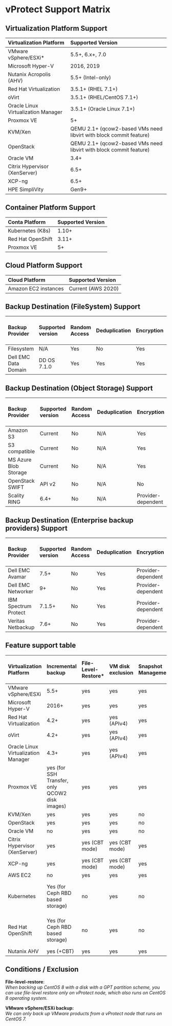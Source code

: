 # vProtect Support Matrix

## Virtualization Platform Support

| Virtualization Platform | Supported Version |
| :--- | :--- |
| VMware vSphere/ESXi\* | 5.5+, 6.x+, 7.0 |
| Microsoft Hyper-V | 2016, 2019 |
| Nutanix Acropolis \(AHV\) | 5.5+ \(Intel-only\) |
| Red Hat Virtualization | 3.5.1+ \(RHEL 7.1+\) |
| oVirt | 3.5.1+ \(RHEL/CentOS 7.1+\) |
| Oracle Linux Virtualization Manager | 3.5.1+ \(Oracle Linux 7.1+\) |
| Proxmox VE | 5+ |
| KVM/Xen | QEMU 2.1+ \(qcow2-based VMs need libvirt with block commit feature\) |
| OpenStack | QEMU 2.1+ \(qcow2-based VMs need libvirt with block commit feature\) |
| Oracle VM | 3.4+ |
| Citrix Hypervisor \(XenServer\) | 6.5+ |
| XCP-ng | 6.5+ |
| HPE SimpliVity | Gen9+ |

## Container Platform Support

| Conta Platform | Supported Version |
| :--- | :--- |
| Kubernetes \(K8s\) | 1.10+ |
| Red Hat OpenShift | 3.11+ |
| Proxmox VE | 5+ |

## Cloud Platform Support

| Cloud Platform | Supported Version |
| :--- | :--- |
| Amazon EC2 instances | Current \(AWS 2020\) |

## Backup Destination \(FileSystem\) Support

| Backup  Provider | Supported version | Random Access | Deduplication | Encryption | pre/post   access command execution |
| :--- | :--- | :--- | :--- | :--- | :--- |
| Filesystem | N/A | Yes | No | Yes | Yes |
| Dell EMC Data Domain | DD OS 7.1.0 | Yes | Yes | Yes | Yes |

## Backup Destination \(Object Storage\) Support

| Backup  Provider | Supported version | Random Access | Deduplication | Encryption | pre/post   access command execution |
| :--- | :--- | :--- | :--- | :--- | :--- |
| Amazon S3 | Current | No | N/A | Yes | Yes |
| S3 compatible | Current | No | N/A | Yes | Yes |
| MS Azure Blob Storage | Current | No | N/A | Yes | Yes |
| OpenStack SWIFT | API v2 | No | N/A | No | Yes |
| Scality RING | 6.4+ | No | N/A | Provider-dependent | Yes |

## Backup Destination \(Enterprise backup providers\) Support

| Backup  Provider | Supported version | Random Access | Deduplication | Encryption | pre/post   access command execution |
| :--- | :--- | :--- | :--- | :--- | :--- |
| Dell EMC Avamar | 7.5+ | No | Yes | Provider-dependent | Yes |
| Dell EMC Networker | 9+ | No | Yes | Provider-dependent | Yes |
| IBM Spectrum Protect | 7.1.5+ | No | Yes | Provider-dependent | Yes |
| Veritas Netbackup | 7.6+ | No | Yes | Provider-dependent | Yes |

## Feature support table

| Virtualization Platform | Incremental backup | File-Level-Restore\* | VM disk exclusion | Snapshot Management | Pre/Post Snapshot command execution | VM Tags |
| :--- | :--- | :--- | :--- | :--- | :--- | :--- |
| VMware vSphere/ESXi | 5.5+ | yes | yes | yes | yes | yes |
| Microsoft Hyper-V | 2016+ | yes | yes | yes | yes | yes |
| Red Hat Virtualization | 4.2+ | yes | yes \(APIv4\) | yes | yes | yes |
| oVirt | 4.2+ | yes | yes \(APIv4\) | yes | yes | yes |
| Oracle Linux Virtualization Manager | 4.3+ | yes | yes \(APIv4\) | yes | yes | yes |
| Proxmox VE | yes \(for SSH Transfer, only QCOW2 disk images\) | yes | yes | yes | yes | no |
| KVM/Xen | yes | yes | yes | no | yes | no |
| OpenStack | yes | yes | yes | no | yes | yes |
| Oracle VM | no | yes | yes | no | no | no |
| Citrix Hypervisor \(XenServer\) | yes | yes \(CBT mode\) | yes \(CBT mode\) | yes | yes | yes |
| XCP-ng | yes | yes \(CBT mode\) | yes \(CBT mode\) | yes | yes | yes |
| AWS EC2 | no | yes | yes | yes | no | yes |
| Kubernetes | Yes \(for Ceph RBD based storage\) | no | yes | no | Yes \(post-export cmd. exec.\) | planned |
| Red Hat OpenShift | Yes \(for Ceph RBD based storage\) | no | yes | no | Yes \(post-export cmd. exec.\) | planned |
| Nutanix AHV| yes (+CBT) | yes | yes | yes | yes | no |

## Conditions / Exclusion

**File-level-restore**:  
_When backing up CentOS 8 with a disk with a GPT partition scheme, you can use file-level restore only on vProtect node, which also runs on CentOS 8 operating system._

**VMware vSphere/ESXi backup:**  
_We can only back up VMware products from a vProtect node that runs on CentOS 7._

